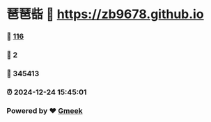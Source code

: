 # 琶琶啙 :link: https://zb9678.github.io 
### :page_facing_up: [116](https://zb9678.github.io/tag.html) 
### :speech_balloon: 2 
### :hibiscus: 345413 
### :alarm_clock: 2024-12-24 15:45:01 
### Powered by :heart: [Gmeek](https://github.com/Meekdai/Gmeek)
